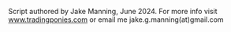 Script authored by Jake Manning, June 2024. For more info visit www.tradingponies.com or email me jake.g.manning(at)gmail.com
